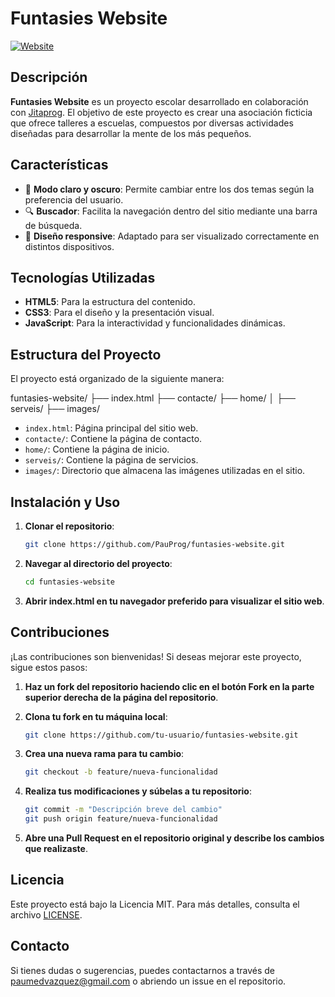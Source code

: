 # Funtasies Website

[![Website](https://img.shields.io/website?url=https%3A%2F%2Ffuntasies-website.vercel.app)](https://www.funtasies.fun/)

## Descripción

**Funtasies Website** es un proyecto escolar desarrollado en colaboración con [Jitaprog](https://github.com/Jitaprog). El objetivo de este proyecto es crear una asociación ficticia que ofrece talleres a escuelas, compuestos por diversas actividades diseñadas para desarrollar la mente de los más pequeños.

## Características

- 🌙 **Modo claro y oscuro**: Permite cambiar entre los dos temas según la preferencia del usuario.
- 🔍 **Buscador**: Facilita la navegación dentro del sitio mediante una barra de búsqueda.
- 📱 **Diseño responsive**: Adaptado para ser visualizado correctamente en distintos dispositivos.

## Tecnologías Utilizadas

- **HTML5**: Para la estructura del contenido.
- **CSS3**: Para el diseño y la presentación visual.
- **JavaScript**: Para la interactividad y funcionalidades dinámicas.

## Estructura del Proyecto

El proyecto está organizado de la siguiente manera:

funtasies-website/ ├── index.html ├── contacte/ ├── home/ │ ├── serveis/ ├── images/

- `index.html`: Página principal del sitio web.
- `contacte/`: Contiene la página de contacto.
- `home/`: Contiene la página de inicio.
- `serveis/`: Contiene la página de servicios.
- `images/`: Directorio que almacena las imágenes utilizadas en el sitio.

## Instalación y Uso

1. **Clonar el repositorio**:

   ```bash
   git clone https://github.com/PauProg/funtasies-website.git
2. **Navegar al directorio del proyecto**:

   ```bash
   cd funtasies-website
3. **Abrir index.html en tu navegador preferido para visualizar el sitio web**.

## Contribuciones

¡Las contribuciones son bienvenidas! Si deseas mejorar este proyecto, sigue estos pasos:

1. **Haz un fork del repositorio haciendo clic en el botón Fork en la parte superior derecha de la página del repositorio**.
2. **Clona tu fork en tu máquina local**:

   ```bash
   git clone https://github.com/tu-usuario/funtasies-website.git
3. **Crea una nueva rama para tu cambio**:

   ```bash
   git checkout -b feature/nueva-funcionalidad
4. **Realiza tus modificaciones y súbelas a tu repositorio**:

   ```bash
   git commit -m "Descripción breve del cambio"
   git push origin feature/nueva-funcionalidad
5.  **Abre una Pull Request en el repositorio original y describe los cambios que realizaste**.

## Licencia

Este proyecto está bajo la Licencia MIT. Para más detalles, consulta el archivo [LICENSE](LICENSE).

## Contacto

Si tienes dudas o sugerencias, puedes contactarnos a través de [paumedvazquez@gmail.com](mailto:paumedvazquez@gmail.com) o abriendo un issue en el repositorio.
